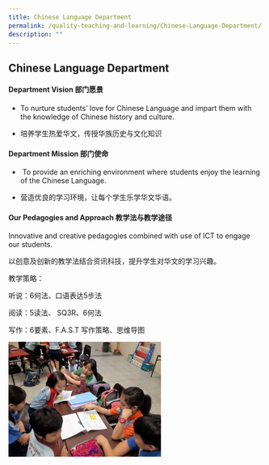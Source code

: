 ```yaml
---
title: Chinese Language Department
permalink: /quality-teaching-and-learning/Chinese-Language-Department/
description: ""
---
```

## Chinese Language Department

#### Department Vision 部门愿景


*   To nurture students’ love for Chinese Language and impart them with the knowledge of Chinese history and culture.

* 培养学生热爱华文，传授华族历史与文化知识
    

#### Department Mission 部门使命


*    To provide an enriching environment where students enjoy the learning of the Chinese Language.

* 营造优良的学习环境，让每个学生乐学华文华语。


#### Our Pedagogies and Approach 教学法与教学途径


Innovative and creative pedagogies combined with use of ICT to engage our students.

以创意及创新的教学法结合资讯科技，提升学生对华文的学习兴趣。

教学策略：

听说：6何法、口语表达5步法

阅读：5读法、 SQ3R、6何法

写作：6要素、F.A.S.T 写作策略、思维导图

<img style="width: 60%;" src="/images/CL1.jpeg" align = "center" />
